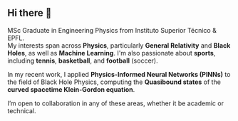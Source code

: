 ## Hi there 👋

MSc Graduate in Engineering Physics from Instituto Superior Técnico & EPFL.  
My interests span across **Physics**, particularly **General Relativity** and **Black Holes**, as well as **Machine Learning**. I'm also passionate about **sports**, including **tennis**, **basketball**, and **football** (soccer). 

In my recent work, I applied **Physics-Informed Neural Networks (PINNs)** to the field of Black Hole Physics, computing the **Quasibound states** of the **curved spacetime Klein-Gordon equation**.

I’m open to collaboration in any of these areas, whether it be academic or technical.


<!--
**GuiSimplicio/GuiSimplicio** is a ✨ _special_ ✨ repository because its `README.md` (this file) appears on your GitHub profile.

Here are some ideas to get you started:

- 🔭 I’m currently working on ...
- 🌱 I’m currently learning ...
- 👯 I’m looking to collaborate on ...
- 🤔 I’m looking for help with ...
- 💬 Ask me about ...
- 📫 How to reach me: ...
- 😄 Pronouns: ...
- ⚡ Fun fact: ...
-->
